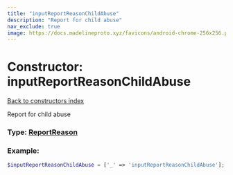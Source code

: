 ```yaml
---
title: "inputReportReasonChildAbuse"
description: "Report for child abuse"
nav_exclude: true
image: https://docs.madelineproto.xyz/favicons/android-chrome-256x256.png
---
```

# Constructor: inputReportReasonChildAbuse  
[Back to constructors index](/API_docs/constructors/index.md)



Report for child abuse




### Type: [ReportReason](/API_docs/types/ReportReason.md)


### Example:

```php
$inputReportReasonChildAbuse = ['_' => 'inputReportReasonChildAbuse'];
```  
